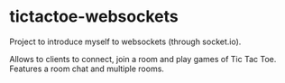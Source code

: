 # tictactoe-websockets

Project to introduce myself to websockets (through socket.io).

Allows to clients to connect, join a room and play games of Tic Tac Toe.
Features a room chat and multiple rooms.
